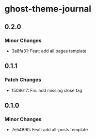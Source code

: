 # ghost-theme-journal

## 0.2.0

### Minor Changes

- 3a8fa31: Feat: add all pages template

## 0.1.1

### Patch Changes

- f508617: Fix: add missing close tag

## 0.1.0

### Minor Changes

- 7e54890: Feat: add all-posts template
